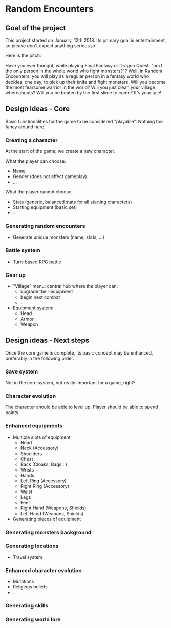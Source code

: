 # Random Encounters

## Goal of the project

This project started on January, 12th 2018. Its primary goal is entertainment, so please don't expect anything serious ;p

Here is the pitch:

Have you ever thought, while playing Final Fantasy or Dragon Quest, "am I the only person in the whole world who fight monsters?"? 
Well, in Random Encounters, you will play as a regular person in a fantasy world who decides, one day, to pick up their knife and fight monsters. 
Will you become the most fearsome warrior in the world? Will you just clean your village whereabouts? Will you be beaten by the first slime to come? It's your tale!

## Design ideas - Core

Basic functionalities for the game to be considered "playable". Nothing too fancy around here.

### Creating a character

At the start of the game, we create a new character.

What the player can choose:
- Name
- Gender (does not affect gameplay)
- ...

What the player cannot choose:
- Stats (generic, balanced stats for all starting characters)
- Starting equipment (basic set)
- ...

### Generating random encounters

- Generate unique monsters (name, stats, ...)

### Battle system 
- Turn-based RPG battle

### Gear up

- "Village" menu: central hub where the player can:
    - upgrade their equipment 
    - begin next combat
    - ...
- Equipment system:
    - Head
    - Armor
    - Weapon

## Design ideas - Next steps

Once the core game is complete, its basic concept may be enhanced, preferably in the following order.

### Save system

Not in the core system, but really important for a game, right?

### Character evolution

The character should be able to level up.
Player should be able to spend points

### Enhanced equipments

- Multiple slots of equipment
    - Head
    - Neck (Accessory)
    - Shoulders
    - Chest
    - Back (Cloaks, Bags...)
    - Wrists
    - Hands
    - Left Ring (Accessory)
    - Right Ring (Accessory)
    - Waist
    - Legs
    - Feet
    - Right Hand (Weapons, Shields)
    - Left Hand (Weapons, Shields)
- Generating pieces of equipment

### Generating monsters background

### Generating locations

- Travel system

### Enhanced character evolution

- Mutations
- Religious beliefs
- ...

### Generating skills

### Generating world lore